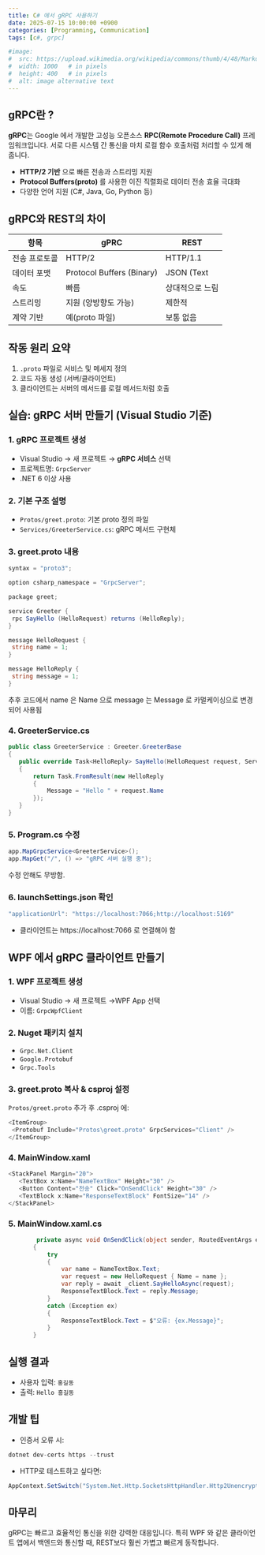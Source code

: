 ```yaml
---
title: C# 에서 gRPC 사용하기
date: 2025-07-15 10:00:00 +0900
categories: [Programming, Communication]
tags: [c#, grpc]

#image:
#  src: https://upload.wikimedia.org/wikipedia/commons/thumb/4/48/Markdown-mark.svg/1200px-Markdown-mark.svg.png
#  width: 1000   # in pixels
#  height: 400   # in pixels
#  alt: image alternative text
---
```


## gRPC란 ?
**gRPC**는 Google 에서 개발한 고성능 오픈소스 **RPC(Remote Procedure Call)** 프레임워크입니다. 서로 다른 시스템 간 통신을 마치 로컬 함수 호출처럼 처리할 수 있게 해줍니다.
 - **HTTP/2 기반** 으로 빠른 전송과 스트리밍 지원
 - **Protocol Buffers(proto)** 를 사용한 이진 직렬화로 데이터 전송 효율 극대화
 - 다양한 언어 지원 (C#, Java, Go, Python 등)
 
## gRPC와 REST의 차이

|**항목**|**gPRC**|**REST**|
|--|--|--|
|전송 프로토콜|HTTP/2|HTTP/1.1|
|데이터 포맷|Protocol Buffers (Binary)|JSON (Text|
|속도|빠름|상대적으로 느림|
|스트리밍|지원 (양방향도 가능)|제한적|
|계약 기반|예(proto 파일)|보통 없음|

## 작동 원리 요약
 1. ```.proto``` 파일로 서비스 및 메세지 정의
 2. 코드 자동 생성 (서버/클라이언트)
 3. 클라이언트는 서버의 메서드를 로컬 메서드처럼 호출
 
## 실습: gRPC 서버 만들기 (Visual Studio 기준)
 ### 1. gRPC 프로젝트 생성
  - Visual Studio → 새 프로젝트 → **gRPC 서비스** 선택
  - 프로젝트명: ```GrpcServer```
  - .NET 6 이상 사용

 ### 2. 기본 구조 설명
 - ```Protos/greet.proto```: 기본 proto 정의 파일
 - ```Services/GreeterService.cs```: gRPC 메서드 구현체

 ### 3. greet.proto 내용
 
 ```cs
 syntax = "proto3";

option csharp_namespace = "GrpcServer";

package greet;

service Greeter {
  rpc SayHello (HelloRequest) returns (HelloReply);
}

message HelloRequest {
  string name = 1;
}

message HelloReply {
  string message = 1;
}
 ```
 
 추후 코드에서 name 은 Name 으로 message 는 Message 로 카멀케이싱으로 변경되어 사용됨
 
 ### 4. GreeterService.cs
 
 ```cs
 public class GreeterService : Greeter.GreeterBase
{
    public override Task<HelloReply> SayHello(HelloRequest request, ServerCallContext context)
    {
        return Task.FromResult(new HelloReply
        {
            Message = "Hello " + request.Name
        });
    }
}
 ```

 ### 5. Program.cs 수정
 
 ```cs
 app.MapGrpcService<GreeterService>();
 app.MapGet("/", () => "gRPC 서버 실행 중");
 ```
 
 수정 안해도 무방함.
 
 ### 6. launchSettings.json 확인
 
 ```cs
 "applicationUrl": "https://localhost:7066;http://localhost:5169"
 ```
 
 - 클라이언트는 https://localhost:7066 로 연결해야 함
 
## WPF 에서 gRPC 클라이언트 만들기

 ### 1. WPF 프로젝트 생성
 - Visual Studio → 새 프로젝트 →WPF App 선택
 - 이름: ```GrpcWpfClient```
 
 ### 2. Nuget 패키치 설치
 - ```Grpc.Net.Client```
 - ```Google.Protobuf```
 - ```Grpc.Tools```
 
 ### 3. greet.proto 복사 & csproj 설정
 
 ```Protos/greet.proto``` 추가 후 .csproj 에:
 
 ```cs
 <ItemGroup>
  <Protobuf Include="Protos\greet.proto" GrpcServices="Client" />
</ItemGroup>
 ```
 
 ### 4. MainWindow.xaml
 
 ```cs
 <StackPanel Margin="20">
    <TextBox x:Name="NameTextBox" Height="30" />
    <Button Content="전송" Click="OnSendClick" Height="30" />
    <TextBlock x:Name="ResponseTextBlock" FontSize="14" />
</StackPanel>
```

 ### 5. MainWindow.xaml.cs
 
 ```cs
         private async void OnSendClick(object sender, RoutedEventArgs e)
        {
            try
            {
                var name = NameTextBox.Text;
                var request = new HelloRequest { Name = name };
                var reply = await _client.SayHelloAsync(request);
                ResponseTextBlock.Text = reply.Message;
            }
            catch (Exception ex)
            {
                ResponseTextBlock.Text = $"오류: {ex.Message}";
            }
        }
 ```
 
 ## 실행 결과
  - 사용자 입력: ```홍길동```
  - 출력: ```Hello 홍길동```
  
 ## 개발 팁
 - 인증서 오류 시:
 
 ```cs
 dotnet dev-certs https --trust
 ```
 
 - HTTP로 테스트하고 싶다면:
 
 ```cs
 AppContext.SetSwitch("System.Net.Http.SocketsHttpHandler.Http2UnencryptedSupport", true);
 ```
 
 ## 마무리
 gRPC는 빠르고 효율적인 통신을 위한 강력한 대응입니다. 특히 WPF 와 같은 클라이언트 앱에서 백엔드와 통신할 때, REST보다 훨씬 가볍고 빠르게 동작합니다.